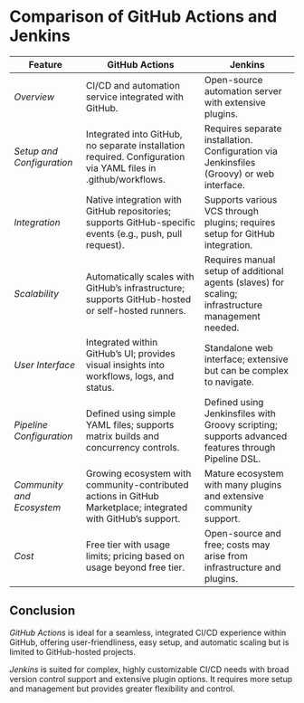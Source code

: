 # Comparison of GitHub Actions and Jenkins

| Feature                 | GitHub Actions                                        | Jenkins                                                  |
|-------------------------|--------------------------------------------------------|----------------------------------------------------------|
| *Overview*            | CI/CD and automation service integrated with GitHub.  | Open-source automation server with extensive plugins.    |
| *Setup and Configuration* | Integrated into GitHub, no separate installation required. Configuration via YAML files in .github/workflows. | Requires separate installation. Configuration via Jenkinsfiles (Groovy) or web interface. |
| *Integration*         | Native integration with GitHub repositories; supports GitHub-specific events (e.g., push, pull request). | Supports various VCS through plugins; requires setup for GitHub integration. |
| *Scalability*         | Automatically scales with GitHub’s infrastructure; supports GitHub-hosted or self-hosted runners. | Requires manual setup of additional agents (slaves) for scaling; infrastructure management needed. |
| *User Interface*      | Integrated within GitHub’s UI; provides visual insights into workflows, logs, and status. | Standalone web interface; extensive but can be complex to navigate. |
| *Pipeline Configuration* | Defined using simple YAML files; supports matrix builds and concurrency controls. | Defined using Jenkinsfiles with Groovy scripting; supports advanced features through Pipeline DSL. |
| *Community and Ecosystem* | Growing ecosystem with community-contributed actions in GitHub Marketplace; integrated with GitHub’s support. | Mature ecosystem with many plugins and extensive community support. |
| *Cost*                | Free tier with usage limits; pricing based on usage beyond free tier. | Open-source and free; costs may arise from infrastructure and plugins. |

## Conclusion

*GitHub Actions* is ideal for a seamless, integrated CI/CD experience within GitHub, offering user-friendliness, easy setup, and automatic scaling but is limited to GitHub-hosted projects.

*Jenkins* is suited for complex, highly customizable CI/CD needs with broad version control support and extensive plugin options. It requires more setup and management but provides greater flexibility and control.
